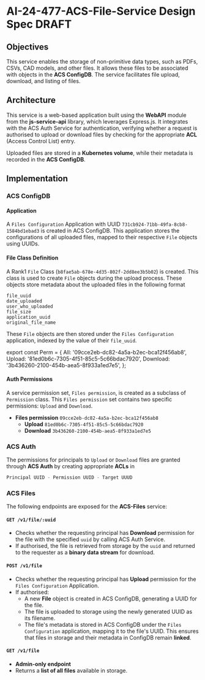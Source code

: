 # AI-24-477-ACS-File-Service Design Spec DRAFT

## Objectives
This service enables the storage of non-primitive data types, such as PDFs, CSVs, CAD models, and other files. It allows these files to be associated with objects in the **ACS ConfigDB**. The service facilitates file upload, download, and listing of files.

## Architecture
This service is a web-based application built using the **WebAPI** module from the **js-service-api** library, which leverages Express.js. It integrates with the ACS Auth Service for authentication, verifying whether a request is authorised to upload or download files by checking for the appropriate **ACL** (Access Control List) entry.

Uploaded files are stored in a **Kubernetes volume**, while their metadata is recorded in the **ACS ConfigDB**.


## Implementation
### ACS ConfigDB
#### Application
A `Files Configuration` Application with UUID `731cb924-71bb-49fa-8cb8-1584bd1ebad3` is created in ACS ConfigDB. This application stores the configurations of all uploaded files, mapped to their respective `File` objects using UUIDs.

#### File Class Definition
A Rank1 `File` Class (`b8fae5ab-678e-4d35-802f-2dd8ee3b5b02`) is created. This class is used to create `File` objects during the upload process. These objects store metadata about the uploaded files in the following format
```
file_uuid
date_uploaded
user_who_uploaded
file_size
application_uuid
original_file_name
```

These `File` objects are then stored under the `Files Configuration` application, indexed by the value of their `file_uuid`.


export const Perm = {
  All: '09cce2eb-dc82-4a5a-b2ec-bca12f456ab8',
  Upload: '81ed0b6c-7305-4f51-85c5-5c66bdac7920',
  Download: '3b436260-2100-454b-aea5-8f933a1ed7e5',
};

#### Auth Permissions
A service permission set, `Files permission`, is created as a subclass of `Permission` class. This `Files permission` set contains two specific permissions: `Upload` and `Download`.

- **Files permission** `09cce2eb-dc82-4a5a-b2ec-bca12f456ab8`
  - **Upload** `81ed0b6c-7305-4f51-85c5-5c66bdac7920`
  - **Download** `3b436260-2100-454b-aea5-8f933a1ed7e5`


### ACS Auth
The permissions for principals to `Upload` or `Download` files are granted through **ACS Auth** by creating appropriate **ACLs** in
```javascript
Principal UUID - Permission UUID - Target UUUD
```

### ACS Files
The following endpoints are exposed for the **ACS-Files** service:

#### `GET /v1/file/:uuid`
- Checks whether the requesting principal has **Download** permission for the file with the specified `uuid` by calling ACS Auth Service.
- If authorised, the file is retrieved from storage by the `uuid` and returned to the requester as a **binary data stream** for download.

#### `POST /v1/file`
- Checks whether the requesting principal has **Upload** permission for the `Files Configuration` Application.
- If authorised:
  - A new **File** object is created in ACS ConfigDB, generating a UUID for the file.
  - The file is uploaded to storage using the newly generated UUID as its filename.
  - The file's metadata is stored in ACS ConfigDB under the `Files Configuration` application, mapping it to the file's UUID. This ensures that files in storage and their metadata in ConfigDB remain **linked**.

#### `GET /v1/file`
- **Admin-only endpoint**
- Returns a **list of all files** available in storage.


